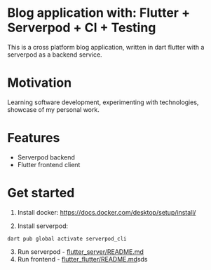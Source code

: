 # Blog application with: Flutter + Serverpod + CI + Testing

This is a cross platform blog application, written in dart flutter with a serverpod as a backend service.

# Motivation
Learning software development, experimenting with technologies, showcase of my personal work.

# Features
- Serverpod backend
- Flutter frontend client

# Get started
1. Install docker:
https://docs.docker.com/desktop/setup/install/

2. Install serverpod:
```
dart pub global activate serverpod_cli
```
3. Run serverpod - [flutter_server/README.md](flutter/flutter_server/README.md)
3. Run frontend - [flutter_flutter/README.md](flutter/flutter_flutter/README.md)sds